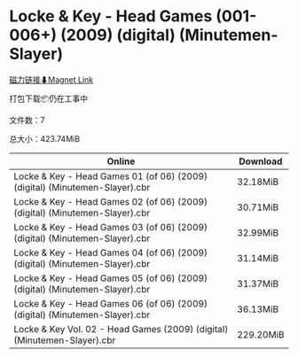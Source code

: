 # Locke & Key - Head Games (001-006+) (2009) (digital) (Minutemen-Slayer)

[磁力链接⬇Magnet Link](magnet:?xt=urn:btih:5c29aff7f99947e4f77d43edd31dbe66405db4f9&dn=Locke%20%26%20Key%20-%20Head%20Games%20%28001-006%2B%29%20%282009%29%20%28digital%29%20%28Minutemen-Slayer%29)

打包下载📦仍在工事中

文件数：7

总大小：423.74MiB

Online | Download
--- | ---
Locke & Key - Head Games 01 (of 06) (2009) (digital) (Minutemen-Slayer).cbr | 32.18MiB
Locke & Key - Head Games 02 (of 06) (2009) (digital) (Minutemen-Slayer).cbr | 30.71MiB
Locke & Key - Head Games 03 (of 06) (2009) (digital) (Minutemen-Slayer).cbr | 32.99MiB
Locke & Key - Head Games 04 (of 06) (2009) (digital) (Minutemen-Slayer).cbr | 31.14MiB
Locke & Key - Head Games 05 (of 06) (2009) (digital) (Minutemen-Slayer).cbr | 31.37MiB
Locke & Key - Head Games 06 (of 06) (2009) (digital) (Minutemen-Slayer).cbr | 36.13MiB
Locke & Key Vol. 02 - Head Games (2009) (digital) (Minutemen-Slayer).cbr | 229.20MiB